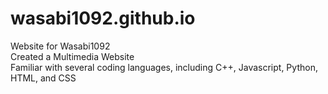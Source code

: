 # wasabi1092.github.io
Website for Wasabi1092 \
Created a Multimedia Website \
Familiar with several coding languages, including C++, Javascript, Python, HTML, and CSS
